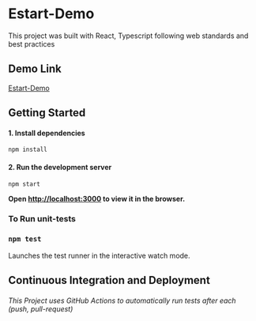 # Estart-Demo

This project was built with React, Typescript following web standards and best practices

## Demo Link

[Estart-Demo](https://legendary-yeot-ce6176.netlify.app)

## Getting Started

#### 1. Install dependencies

`npm install`

#### 2. Run the development server

`npm start`

**Open [http://localhost:3000](http://localhost:3000) to view it in the browser.**

### To Run unit-tests

### `npm test`

Launches the test runner in the interactive watch mode.

## Continuous Integration and Deployment

###### This Project uses GitHub Actions to automatically run tests after each (push, pull-request)
